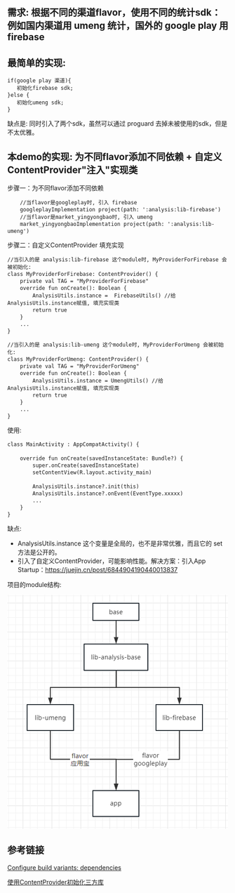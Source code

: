 

## 需求: 根据不同的渠道flavor，使用不同的统计sdk：例如国内渠道用 umeng 统计，国外的 google play 用 firebase


## 最简单的实现:
```
if(google play 渠道){
   初始化firebase sdk;
}else {
   初始化umeng sdk;
}
```
缺点是: 同时引入了两个sdk，虽然可以通过 proguard 去掉未被使用的sdk，但是不太优雅。

## 本demo的实现: 为不同flavor添加不同依赖 + 自定义ContentProvider"注入"实现类
步骤一：为不同flavor添加不同依赖
```
    //当flavor是googleplay时, 引入 firebase
    googleplayImplementation project(path: ':analysis:lib-firebase')
    //当flavor是market_yingyongbao时, 引入 umeng
    market_yingyongbaoImplementation project(path: ':analysis:lib-umeng')
```
步骤二：自定义ContentProvider 填充实现
```
//当引入的是 analysis:lib-firebase 这个module时, MyProviderForFirebase 会被初始化:
class MyProviderForFirebase: ContentProvider() {
    private val TAG = "MyProviderForFirebase"
    override fun onCreate(): Boolean {
        AnalysisUtils.instance =  FirebaseUtils() //给AnalysisUtils.instance赋值, 填充实现类
        return true
    }
    ...
}
```

```
//当引入的是 analysis:lib-umeng 这个module时, MyProviderForUmeng 会被初始化:
class MyProviderForUmeng: ContentProvider() {
    private val TAG = "MyProviderForUmeng"
    override fun onCreate(): Boolean {
        AnalysisUtils.instance = UmengUtils() //给AnalysisUtils.instance赋值, 填充实现类
        return true
    }
    ...
}
```
使用:
```
class MainActivity : AppCompatActivity() {

    override fun onCreate(savedInstanceState: Bundle?) {
        super.onCreate(savedInstanceState)
        setContentView(R.layout.activity_main)
        
        AnalysisUtils.instance?.init(this)
        AnalysisUtils.instance?.onEvent(EventType.xxxxx)
        ...
    }
}
```

缺点: 
- AnalysisUtils.instance 这个变量是全局的，也不是非常优雅，而且它的 set 方法是公开的。
- 引入了自定义ContentProvider，可能影响性能。解决方案：引入App Startup：https://juejin.cn/post/6844904190440013837

项目的module结构:

![module-structure.png](images/module-structure.png)




## 参考链接
[Configure build variants: dependencies](https://developer.android.com/build/build-variants#dependencies)

[使用ContentProvider初始化三方库](https://juejin.cn/post/6844903890513575943)

